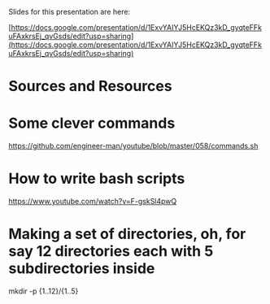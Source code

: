 Slides for this presentation are here:

[https://docs.google.com/presentation/d/1ExvYAIYJ5HcEKQz3kD_gyqteFFkuFAxkrsEj_qvGsds/edit?usp=sharing](https://docs.google.com/presentation/d/1ExvYAIYJ5HcEKQz3kD_gyqteFFkuFAxkrsEj_qvGsds/edit?usp=sharing)


Sources and Resources
=====================

# Some clever commands

https://github.com/engineer-man/youtube/blob/master/058/commands.sh

# How to write bash scripts

https://www.youtube.com/watch?v=F-gskSl4pwQ

# Making a set of directories, oh, for say 12 directories each with 5 subdirectories inside

mkdir -p {1..12}/{1..5}
